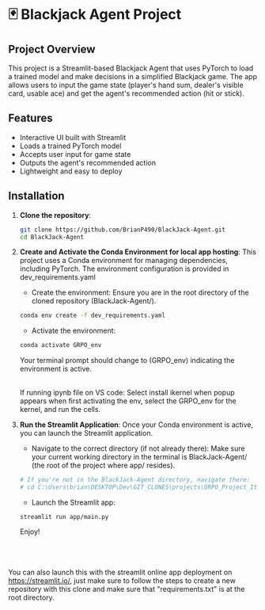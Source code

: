 # 🃏 Blackjack Agent Project

## Project Overview
This project is a Streamlit-based Blackjack Agent that uses PyTorch to load a trained model and make decisions in a simplified Blackjack game. The app allows users to input the game state (player's hand sum, dealer's visible card, usable ace) and get the agent's recommended action (hit or stick).

## Features
- Interactive UI built with Streamlit
- Loads a trained PyTorch model
- Accepts user input for game state
- Outputs the agent's recommended action
- Lightweight and easy to deploy

## Installation

1. **Clone the repository**:
   ```bash
   git clone https://github.com/BrianP490/BlackJack-Agent.git
   cd BlackJack-Agent
   ```
2. **Create and Activate the Conda Environment for local app hosting**:
   This project uses a Conda environment for managing dependencies, including PyTorch. The environment configuration is provided in dev_requirements.yaml
   
   - Create the environment: Ensure you are in the root directory of the cloned repository (BlackJack-Agent/). 
   ```bash
   conda env create -f dev_requirements.yaml
   ```

   - Activate the environment: 
   ```bash
   conda activate GRPO_env
   ```
   Your terminal prompt should change to (GRPO_env) indicating the environment is active.

   \
   If running ipynb file on VS code: Select install ikernel when popup appears when first activating the env, select the GRPO_env for the kernel, and run the cells.

2. **Run the Streamlit Application**:
Once your Conda environment is active, you can launch the Streamlit application.

   - Navigate to the correct directory (if not already there): Make sure your current working directory in the terminal is BlackJack-Agent/ (the root of the project where app/ resides).
   ```bash
   # If you're not in the BlackJack-Agent directory, navigate there:
   # cd C:\Users\brian\DESKTOP\Dev\GIT_CLONES\projects\GRPO_Project_Iteration\BlackJack
   ```
   - Launch the Streamlit app:

   ```
   streamlit run app/main.py
   ```

   Enjoy!

\
\
\
You can also launch this with the streamlit online app deployment on https://streamlit.io/, just make sure to follow the steps to create a new repository with this clone and make sure that "requirements.txt" is at the root directory.